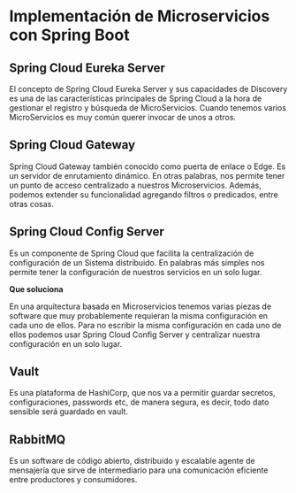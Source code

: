 # Implementación de Microservicios con Spring Boot

## Spring Cloud Eureka Server
El concepto de Spring Cloud Eureka Server y sus capacidades de Discovery es una de las características principales de Spring Cloud a la hora de gestionar el registro y búsqueda de MicroServicios. Cuando tenemos varios MicroServicios es muy común querer invocar de unos a otros.

## Spring Cloud Gateway
Spring Cloud Gateway también conocido como puerta de enlace o Edge. Es un servidor de enrutamiento dinámico. En otras palabras, nos permite tener un punto de acceso centralizado a nuestros Microservicios. Además, podemos extender su funcionalidad agregando filtros o predicados, entre otras cosas.

## Spring Cloud Config Server
Es un componente de Spring Cloud que facilita la centralización de configuración de un Sistema distribuido. En palabras más simples nos permite tener la configuración de nuestros servicios en un solo lugar.

**Que soluciona**

En una arquitectura basada en Microservicios tenemos varias piezas de software que muy probablemente requieran la misma configuración en cada uno de ellos. Para no escribir la misma configuración en cada uno de ellos podemos usar Spring Cloud Config Server y centralizar nuestra configuración en un solo lugar.

## Vault
Es una plataforma de HashiCorp, que nos va a permitir guardar secretos, configuraciones, passwords etc, de manera segura, es decir, todo dato sensible será guardado en vault. 

## RabbitMQ
Es un software de código abierto, distribuido y escalable agente de mensajería que sirve de intermediario para una comunicación eficiente entre productores y consumidores.
